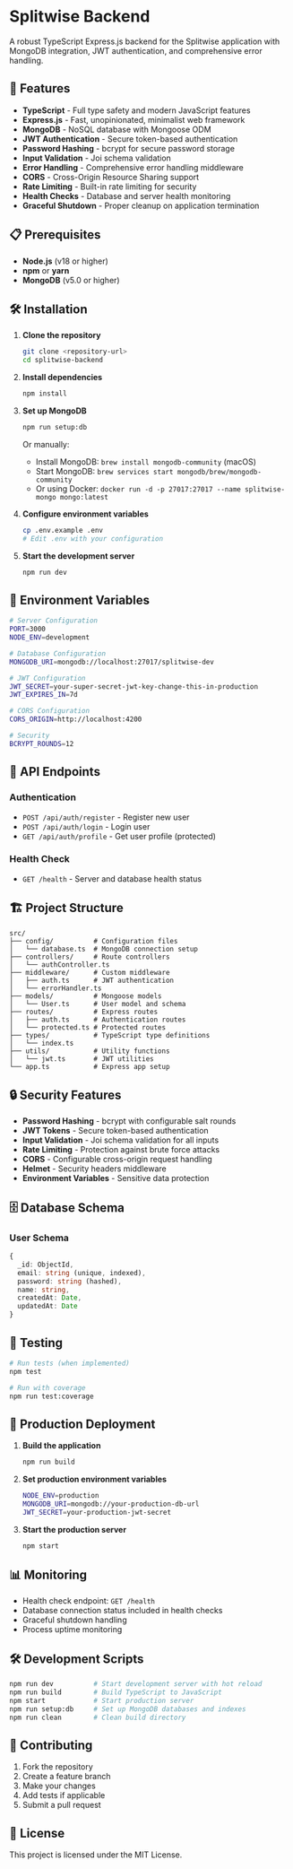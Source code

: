 # Splitwise Backend

A robust TypeScript Express.js backend for the Splitwise application with MongoDB integration, JWT authentication, and comprehensive error handling.

## 🚀 Features

- **TypeScript** - Full type safety and modern JavaScript features
- **Express.js** - Fast, unopinionated, minimalist web framework
- **MongoDB** - NoSQL database with Mongoose ODM
- **JWT Authentication** - Secure token-based authentication
- **Password Hashing** - bcrypt for secure password storage
- **Input Validation** - Joi schema validation
- **Error Handling** - Comprehensive error handling middleware
- **CORS** - Cross-Origin Resource Sharing support
- **Rate Limiting** - Built-in rate limiting for security
- **Health Checks** - Database and server health monitoring
- **Graceful Shutdown** - Proper cleanup on application termination

## 📋 Prerequisites

- **Node.js** (v18 or higher)
- **npm** or **yarn**
- **MongoDB** (v5.0 or higher)

## 🛠️ Installation

1. **Clone the repository**

   ```bash
   git clone <repository-url>
   cd splitwise-backend
   ```

2. **Install dependencies**

   ```bash
   npm install
   ```

3. **Set up MongoDB**

   ```bash
   npm run setup:db
   ```

   Or manually:

   - Install MongoDB: `brew install mongodb-community` (macOS)
   - Start MongoDB: `brew services start mongodb/brew/mongodb-community`
   - Or using Docker: `docker run -d -p 27017:27017 --name splitwise-mongo mongo:latest`

4. **Configure environment variables**

   ```bash
   cp .env.example .env
   # Edit .env with your configuration
   ```

5. **Start the development server**
   ```bash
   npm run dev
   ```

## 🔧 Environment Variables

```bash
# Server Configuration
PORT=3000
NODE_ENV=development

# Database Configuration
MONGODB_URI=mongodb://localhost:27017/splitwise-dev

# JWT Configuration
JWT_SECRET=your-super-secret-jwt-key-change-this-in-production
JWT_EXPIRES_IN=7d

# CORS Configuration
CORS_ORIGIN=http://localhost:4200

# Security
BCRYPT_ROUNDS=12
```

## 📡 API Endpoints

### Authentication

- `POST /api/auth/register` - Register new user
- `POST /api/auth/login` - Login user
- `GET /api/auth/profile` - Get user profile (protected)

### Health Check

- `GET /health` - Server and database health status

## 🏗️ Project Structure

```
src/
├── config/          # Configuration files
│   └── database.ts  # MongoDB connection setup
├── controllers/     # Route controllers
│   └── authController.ts
├── middleware/      # Custom middleware
│   ├── auth.ts      # JWT authentication
│   └── errorHandler.ts
├── models/          # Mongoose models
│   └── User.ts      # User model and schema
├── routes/          # Express routes
│   ├── auth.ts      # Authentication routes
│   └── protected.ts # Protected routes
├── types/           # TypeScript type definitions
│   └── index.ts
├── utils/           # Utility functions
│   └── jwt.ts       # JWT utilities
└── app.ts           # Express app setup
```

## 🔒 Security Features

- **Password Hashing** - bcrypt with configurable salt rounds
- **JWT Tokens** - Secure token-based authentication
- **Input Validation** - Joi schema validation for all inputs
- **Rate Limiting** - Protection against brute force attacks
- **CORS** - Configurable cross-origin request handling
- **Helmet** - Security headers middleware
- **Environment Variables** - Sensitive data protection

## 🗄️ Database Schema

### User Schema

```typescript
{
  _id: ObjectId,
  email: string (unique, indexed),
  password: string (hashed),
  name: string,
  createdAt: Date,
  updatedAt: Date
}
```

## 🧪 Testing

```bash
# Run tests (when implemented)
npm test

# Run with coverage
npm run test:coverage
```

## 🚢 Production Deployment

1. **Build the application**

   ```bash
   npm run build
   ```

2. **Set production environment variables**

   ```bash
   NODE_ENV=production
   MONGODB_URI=mongodb://your-production-db-url
   JWT_SECRET=your-production-jwt-secret
   ```

3. **Start the production server**
   ```bash
   npm start
   ```

## 📊 Monitoring

- Health check endpoint: `GET /health`
- Database connection status included in health checks
- Graceful shutdown handling
- Process uptime monitoring

## 🛠️ Development Scripts

```bash
npm run dev          # Start development server with hot reload
npm run build        # Build TypeScript to JavaScript
npm start            # Start production server
npm run setup:db     # Set up MongoDB databases and indexes
npm run clean        # Clean build directory
```

## 🤝 Contributing

1. Fork the repository
2. Create a feature branch
3. Make your changes
4. Add tests if applicable
5. Submit a pull request

## 📄 License

This project is licensed under the MIT License.

